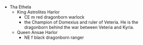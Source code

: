- Tha Ethela
	- King Astrolites Harlor
		- CE m red dragonborn warlock
		- the Champion of Domexius and ruler of Veteria. He is the dragonborn behind the war between Veteria and Kyria.
	- Queen Ansae Harlor
		- NE f black dragonborn ranger